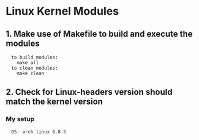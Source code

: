 # Linux Kernel Modules

## 1. Make use of Makefile to build and execute the modules 
      to build modules:
        make all
      to clean modules:
        make clean

## 2. Check for Linux-headers version should match the kernel version

### My setup
      OS: arch linux 6.8.5
